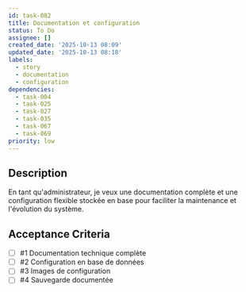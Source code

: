 ```yaml
---
id: task-082
title: Documentation et configuration
status: To Do
assignee: []
created_date: '2025-10-13 08:09'
updated_date: '2025-10-13 08:18'
labels:
  - story
  - documentation
  - configuration
dependencies:
  - task-004
  - task-025
  - task-027
  - task-035
  - task-067
  - task-069
priority: low
---
```


## Description

<!-- SECTION:DESCRIPTION:BEGIN -->
En tant qu'administrateur, je veux une documentation complète et une configuration flexible stockée en base pour faciliter la maintenance et l'évolution du système.
<!-- SECTION:DESCRIPTION:END -->

## Acceptance Criteria
<!-- AC:BEGIN -->
- [ ] #1 Documentation technique complète
- [ ] #2 Configuration en base de données
- [ ] #3 Images de configuration
- [ ] #4 Sauvegarde documentée
<!-- AC:END -->
